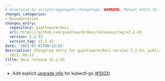 ```yaml
---
# Generated by scripts/aggregate-changelogs. WARNING: Manual edits to this files will be overwritten.
changes_categories:
- Documentation
changes_entry:
  repository: giantswarm/docs
  url: https://github.com/giantswarm/docs/releases/tag/v2.2.43
  version: 2.2.43
  version_tag: v2.2.43
date: '2021-07-01T09:13:55'
description: Changelog entry for giantswarm/docs version 2.2.43, published on 01 July
  2021, 09:13
title: docs release v2.2.43
---
```


- Add explicit [upgrade info](https://docs.giantswarm.io/ui-api/kubectl-gs/#install) for kubectl-gs ([#1003](https://github.com/giantswarm/docs/pull/1003))
